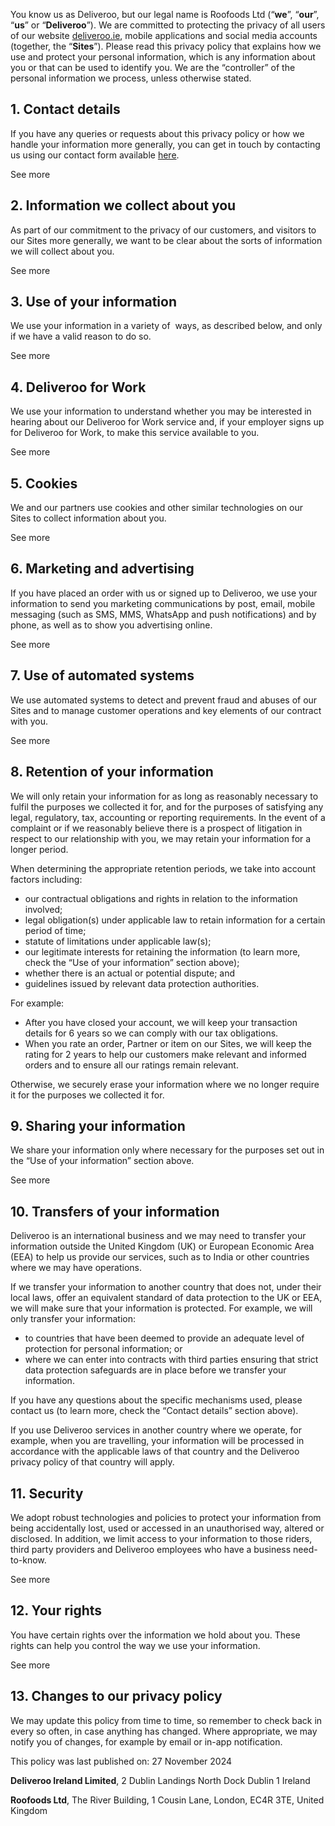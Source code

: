 You know us as Deliveroo, but our legal name is Roofoods Ltd (“**we**”, “**our**”, “**us**” or “**Deliveroo**”). We are committed to protecting the privacy of all users of our website [deliveroo.ie](https://deliveroo.ie/), mobile applications and social media accounts (together, the “**Sites**”). Please read this privacy policy that explains how we use and protect your personal information, which is any information about you or that can be used to identify you. We are the “controller” of the personal information we process, unless otherwise stated.

1\. Contact details
-------------------

If you have any queries or requests about this privacy policy or how we handle your information more generally, you can get in touch by contacting us using our contact form available [here](https://deliveroo.ie/contact).

See more

2\. Information we collect about you
------------------------------------

As part of our commitment to the privacy of our customers, and visitors to our Sites more generally, we want to be clear about the sorts of information we will collect about you.

See more

3\. Use of your information
---------------------------

We use your information in a variety of  ways, as described below, and only if we have a valid reason to do so.

See more

4\. Deliveroo for Work
----------------------

We use your information to understand whether you may be interested in hearing about our Deliveroo for Work service and, if your employer signs up for Deliveroo for Work, to make this service available to you.

See more

5\. Cookies
-----------

We and our partners use cookies and other similar technologies on our Sites to collect information about you.

See more

6\. Marketing and advertising
-----------------------------

If you have placed an order with us or signed up to Deliveroo, we use your information to send you marketing communications by post, email, mobile messaging (such as SMS, MMS, WhatsApp and push notifications) and by phone, as well as to show you advertising online.

See more

7\. Use of automated systems
----------------------------

We use automated systems to detect and prevent fraud and abuses of our Sites and to manage customer operations and key elements of our contract with you.

See more

8\. Retention of your information
---------------------------------

We will only retain your information for as long as reasonably necessary to fulfil the purposes we collected it for, and for the purposes of satisfying any legal, regulatory, tax, accounting or reporting requirements. In the event of a complaint or if we reasonably believe there is a prospect of litigation in respect to our relationship with you, we may retain your information for a longer period.

When determining the appropriate retention periods, we take into account factors including:

* our contractual obligations and rights in relation to the information involved;
* legal obligation(s) under applicable law to retain information for a certain period of time;
* statute of limitations under applicable law(s);
* our legitimate interests for retaining the information (to learn more, check the “Use of your information” section above);
* whether there is an actual or potential dispute; and
* guidelines issued by relevant data protection authorities.

For example:

* After you have closed your account, we will keep your transaction details for 6 years so we can comply with our tax obligations. 
* When you rate an order, Partner or item on our Sites, we will keep the rating for 2 years to help our customers make relevant and informed orders and to ensure all our ratings remain relevant.

Otherwise, we securely erase your information where we no longer require it for the purposes we collected it for.

9\. Sharing your information
----------------------------

We share your information only where necessary for the purposes set out in the “Use of your information” section above.

See more

10\. Transfers of your information
----------------------------------

Deliveroo is an international business and we may need to transfer your information outside the United Kingdom (UK) or European Economic Area (EEA) to help us provide our services, such as to India or other countries where we may have operations.

If we transfer your information to another country that does not, under their local laws, offer an equivalent standard of data protection to the UK or EEA, we will make sure that your information is protected. For example, we will only transfer your information:

* to countries that have been deemed to provide an adequate level of protection for personal information; or
* where we can enter into contracts with third parties ensuring that strict data protection safeguards are in place before we transfer your information.

If you have any questions about the specific mechanisms used, please contact us (to learn more, check the “Contact details” section above).

If you use Deliveroo services in another country where we operate, for example, when you are travelling, your information will be processed in accordance with the applicable laws of that country and the Deliveroo privacy policy of that country will apply.

11\. Security
-------------

We adopt robust technologies and policies to protect your information from being accidentally lost, used or accessed in an unauthorised way, altered or disclosed. In addition, we limit access to your information to those riders, third party providers and Deliveroo employees who have a business need-to-know.

See more

12\. Your rights
----------------

You have certain rights over the information we hold about you. These rights can help you control the way we use your information.

See more

13\. Changes to our privacy policy
----------------------------------

We may update this policy from time to time, so remember to check back in every so often, in case anything has changed. Where appropriate, we may notify you of changes, for example by email or in-app notification. 

This policy was last published on: 27 November 2024

**Deliveroo Ireland Limited**, 2 Dublin Landings North Dock Dublin 1 Ireland

**Roofoods Ltd**, The River Building, 1 Cousin Lane, London, EC4R 3TE, United Kingdom